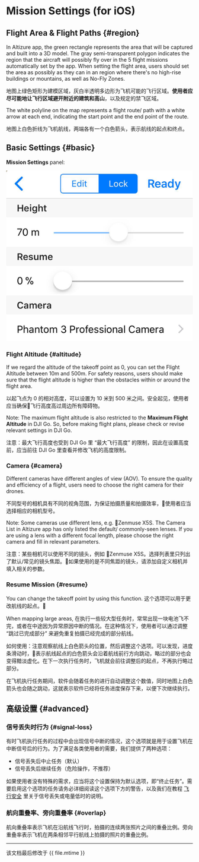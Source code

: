 # Mission Settings (for iOS)

## Flight Area & Flight Paths {#region}

In Altizure app, the green rectangle represents the area that will be captured and built into a 3D model. The gray semi-transparent polygon indicates the region that the aircraft will possibly fly over in the 5 flight missions automatically set by the app. When setting the flight area, users should set the area as possibly as they can in an region where there's no high-rise buildings or mountains, as well as No-Fly Zones. 

地图上绿色矩形为建模区域，灰白半透明多边形为飞机可能的飞行区域。**使用者应尽可能地让飞行区域避开附近的建筑和高山**，以及规定的禁飞区域。

The white polyline on the map represents a flight route/ path with a white arrow at each end, indicating the start point and the end point of the route.

地图上白色折线为飞机航线，两端各有一个白色箭头，表示航线的起点和终点。

## Basic Settings {#basic}

**Mission Settings** panel:

![Basic Settings Panel](../../assets/mission-settings-basic-ios-eng.png)

### Flight Altitude {#altitude}

If we regard the altitude of the takeoff point as 0, you can set the Flight Altitude between 10m and 500m. For safety reasons, users should make sure that the flight altitude is higher than the obstacles within or around the flight area.

以起飞点为 0 的相对高度，可以设置为 10 米到 500 米之间。安全起见，使用者应当确保飞行高度高过周边所有障碍物。

Note: The maximum flight altitude is also restricted to the **Maximum Flight Altitude** in DJI Go. So, before making flight plans, please check or revise relevant settings in DJI Go.

注意：最大飞行高度也受到 DJI Go 里 “最大飞行高度” 的限制，因此在设置高度前，应当前往 DJI Go 里查看并修改飞机的高度限制。

### Camera {#camera}

Different cameras have different angles of view (AOV). To ensure the quality and efficiency of a flight, users need to choose the right camera for their drones.

不同型号的相机具有不同的视角范围，为保证拍摄质量和拍摄效率，使用者应当选择相应的相机型号。

Note: Some cameras use different lens, e.g. Zenmuse X5S. The Camera List in Altizure app has only listed the default/ commonly-seen lenses. If you are using a lens with a different focal length, please choose the right camera and fill in relevant parameters.

注意：某些相机可以使用不同的镜头，例如 Zenmuse X5S。选择列表里只列出了默认/常见的镜头焦距。如果使用的是不同焦距的镜头，请添加自定义相机并填入相关的参数。

### Resume Mission {#resume}

You can change the takeoff point by using this function.
这个选项可以用于更改航线的起点。

When mapping large areas, 
在执行一些较大型任务时，常常出现一块电池飞不完，或者在中途因为异常原因中断的情况。在这种情况下，使用者可以通过调整 “跳过已完成部分” 来避免重复拍摄已经完成的部分航线。

如何使用：注意观察航线上白色箭头的位置，然后调整这个选项。可以发现，进度条滑动时，表示航线起点的白色箭头会沿着航线前行方向跳动，略过的部分也会变得黯淡虚化。在下一次执行任务时，飞机就会前往调整后的起点，不再执行略过部分。

在飞机执行任务期间，软件会随着任务的进行自动调整这个数值，同时地图上白色箭头也会随之跳动，这就表示软件已经将任务进度保存下来，以便下次继续执行。

## 高级设置 {#advanced}

### 信号丢失时行为 {#signal-loss}

有时飞机执行任务的过程中会出现信号中断的情况，这个选项就是用于设置飞机在中断信号后的行为。为了满足各类使用者的需要，我们提供了两种选项：

* 信号丢失后中止任务（默认）
* 信号丢失后继续任务（危险操作，不推荐）

如果使用者没有特殊的需求，应当将这个设置保持为默认选项，即“终止任务”。需要启用这个选项的任务请务必详细阅读这个选项下方的警告，以及我们在教程 [飞行安全](../faqs/safety.md) 里关于信号丢失或电量低时的说明。

### 航向重叠率、旁向重叠率 {#overlap}

航向重叠率表示飞机在沿航线飞行时，拍摄的连续两张照片之间的重叠比例。旁向重叠率表示飞机在两条相邻平行航线上拍摄的照片的重叠比例。

---

该文档最后修改于 {{ file.mtime }}
